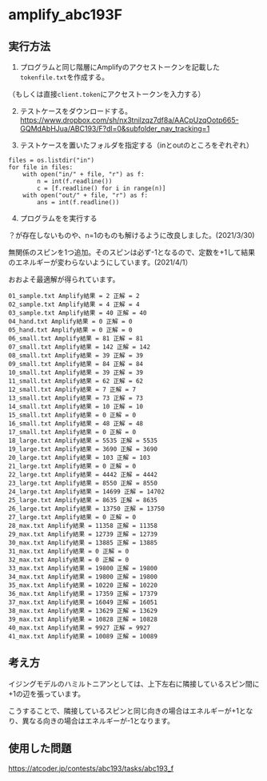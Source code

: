 # amplify_abc193F

## 実行方法

1. プログラムと同じ階層にAmplifyのアクセストークンを記載した`tokenfile.txt`を作成する。

（もしくは直接`client.token`にアクセストークンを入力する）

2. テストケースをダウンロードする。
https://www.dropbox.com/sh/nx3tnilzqz7df8a/AACpUzqOotp665-GQMdAbHJua/ABC193/F?dl=0&subfolder_nav_tracking=1

3. テストケースを置いたフォルダを指定する（inとoutのところをぞれぞれ）
```shell
files = os.listdir("in")
for file in files:
    with open("in/" + file, "r") as f:
        n = int(f.readline())
        c = [f.readline() for i in range(n)]
    with open("out/" + file, "r") as f:
        ans = int(f.readline())
```        
        
4. プログラムをを実行する

？が存在しないものや、n=1のものも解けるように改良しました。(2021/3/30)

無関係のスピンを1つ追加。そのスピンは必ず-1となるので、定数を+1して結果のエネルギーが変わらないようにしています。(2021/4/1）

おおよそ最適解が得られています。

```shell
01_sample.txt Amplify結果 = 2 正解 = 2
02_sample.txt Amplify結果 = 4 正解 = 4
03_sample.txt Amplify結果 = 40 正解 = 40
04_hand.txt Amplify結果 = 0 正解 = 0
05_hand.txt Amplify結果 = 0 正解 = 0
06_small.txt Amplify結果 = 81 正解 = 81
07_small.txt Amplify結果 = 142 正解 = 142
08_small.txt Amplify結果 = 39 正解 = 39
09_small.txt Amplify結果 = 84 正解 = 84
10_small.txt Amplify結果 = 39 正解 = 39
11_small.txt Amplify結果 = 62 正解 = 62
12_small.txt Amplify結果 = 7 正解 = 7
13_small.txt Amplify結果 = 73 正解 = 73
14_small.txt Amplify結果 = 10 正解 = 10
15_small.txt Amplify結果 = 0 正解 = 0
16_small.txt Amplify結果 = 48 正解 = 48
17_small.txt Amplify結果 = 0 正解 = 0
18_large.txt Amplify結果 = 5535 正解 = 5535
19_large.txt Amplify結果 = 3690 正解 = 3690
20_large.txt Amplify結果 = 103 正解 = 103
21_large.txt Amplify結果 = 0 正解 = 0
22_large.txt Amplify結果 = 4442 正解 = 4442
23_large.txt Amplify結果 = 8550 正解 = 8550
24_large.txt Amplify結果 = 14699 正解 = 14702
25_large.txt Amplify結果 = 8635 正解 = 8635
26_large.txt Amplify結果 = 13750 正解 = 13750
27_large.txt Amplify結果 = 0 正解 = 0
28_max.txt Amplify結果 = 11358 正解 = 11358
29_max.txt Amplify結果 = 12739 正解 = 12739
30_max.txt Amplify結果 = 13885 正解 = 13885
31_max.txt Amplify結果 = 0 正解 = 0
32_max.txt Amplify結果 = 0 正解 = 0
33_max.txt Amplify結果 = 19800 正解 = 19800
34_max.txt Amplify結果 = 19800 正解 = 19800
35_max.txt Amplify結果 = 10220 正解 = 10220
36_max.txt Amplify結果 = 17359 正解 = 17379
37_max.txt Amplify結果 = 16049 正解 = 16051
38_max.txt Amplify結果 = 13629 正解 = 13629
39_max.txt Amplify結果 = 10828 正解 = 10828
40_max.txt Amplify結果 = 9927 正解 = 9927
41_max.txt Amplify結果 = 10089 正解 = 10089
```

## 考え方

イジングモデルのハミルトニアンとしては、上下左右に隣接しているスピン間に+1の辺を張っています。

こうすることで、隣接しているスピンと同じ向きの場合はエネルギーが+1となり、異なる向きの場合はエネルギーが-1となります。


## 使用した問題

https://atcoder.jp/contests/abc193/tasks/abc193_f
